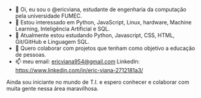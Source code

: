 - 👋 Oi, eu sou o @ericviana, estudante de engenharia da computação pela universidade FUMEC.
- 👀 Estou interessado em Python, JavaScript, Linux, hardware, Machine Learning, Inteligência Artificial e SQL.
- 🌱 Atualmente estou estudando Python, Javascript, CSS, HTML, Git/GitHub e Linguagem SQL.
- 💞️ Quero colaborar com projetos que tenham como objetivo a educação de pessoas.
- 📫 meu email: ericviana954@gmail.com LinkedIn: https://www.linkedin.com/in/eric-viana-2712181a3/

Ainda sou iniciante no mundo de T.I. e espero conhecer e colaborar com muita gente nessa área maravilhosa.
